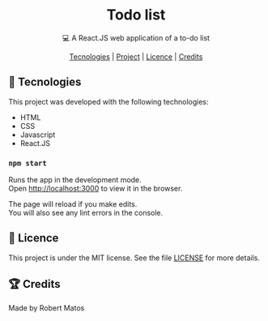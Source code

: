 <h1 align="center">Todo list</h1>

<p align="center">💻 A React.JS web application of a to-do list</p>

<div align="center">
    <a href="#-tecnologies">Tecnologies</a> |
    <a href="#-project">Project</a> |
    <a href="#memo-licence">Licence</a> |
    <a href="#-credits">Credits</a>
</div>

## 🚀 Tecnologies

This project was developed with the following technologies:

- HTML
- CSS
- Javascript
- React.JS

### `npm start`

Runs the app in the development mode.<br />
Open [http://localhost:3000](http://localhost:3000) to view it in the browser.

The page will reload if you make edits.<br />
You will also see any lint errors in the console.

## :memo: Licence

This project is under the MIT license. See the file [LICENSE](LICENSE.md) for more details.

## 🏆 Credits

Made by Robert Matos



